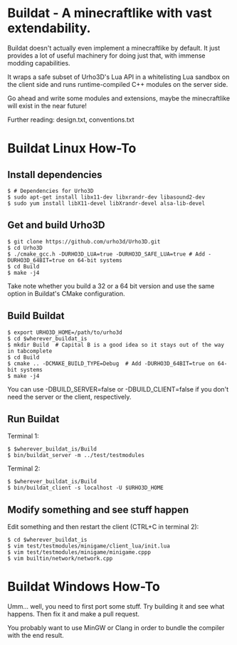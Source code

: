Buildat - A minecraftlike with vast extendability.
==================================================

Buildat doesn't actually even implement a minecraftlike by default. It just
provides a lot of useful machinery for doing just that, with immense modding
capabilities.

It wraps a safe subset of Urho3D's Lua API in a whitelisting Lua sandbox on
the client side and runs runtime-compiled C++ modules on the server side.

Go ahead and write some modules and extensions, maybe the minecraftlike will
exist in the near future!

Further reading: design.txt, conventions.txt

Buildat Linux How-To
====================

Install dependencies
----------------------

	$ # Dependencies for Urho3D
	$ sudo apt-get install libx11-dev libxrandr-dev libasound2-dev
	$ sudo yum install libX11-devel libXrandr-devel alsa-lib-devel

Get and build Urho3D
----------------------

    $ git clone https://github.com/urho3d/Urho3D.git
    $ cd Urho3D
    $ ./cmake_gcc.h -DURHO3D_LUA=true -DURHO3D_SAFE_LUA=true # Add -DURHO3D_64BIT=true on 64-bit systems
    $ cd Build
    $ make -j4

Take note whether you build a 32 or a 64 bit version and use the same option in
Buildat's CMake configuration.

Build Buildat
---------------

    $ export URHO3D_HOME=/path/to/urho3d
    $ cd $wherever_buildat_is
    $ mkdir Build  # Capital B is a good idea so it stays out of the way in tabcomplete
    $ cd Build
    $ cmake .. -DCMAKE_BUILD_TYPE=Debug  # Add -DURHO3D_64BIT=true on 64-bit systems
    $ make -j4

You can use -DBUILD_SERVER=false or -DBUILD_CLIENT=false if you don't need the
server or the client, respectively.

Run Buildat
-------------

Terminal 1:

    $ $wherever_buildat_is/Build
    $ bin/buildat_server -m ../test/testmodules

Terminal 2:

    $ $wherever_buildat_is/Build
    $ bin/buildat_client -s localhost -U $URHO3D_HOME

Modify something and see stuff happen
---------------------------------------

Edit something and then restart the client (CTRL+C in terminal 2):

    $ cd $wherever_buildat_is
    $ vim test/testmodules/minigame/client_lua/init.lua
    $ vim test/testmodules/minigame/minigame.cppp
    $ vim builtin/network/network.cpp

Buildat Windows How-To
======================

Umm... well, you need to first port some stuff. Try building it and see what
happens. Then fix it and make a pull request.

You probably want to use MinGW or Clang in order to bundle the compiler with the
end result.

